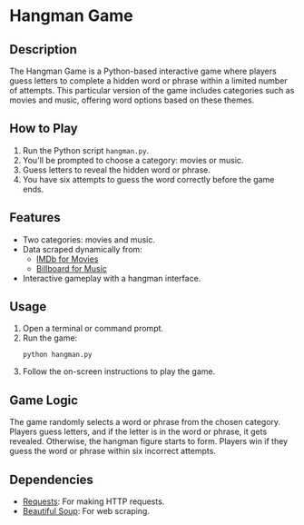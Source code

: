 # Hangman Game

## Description
The Hangman Game is a Python-based interactive game where players guess letters to complete a hidden word or phrase within a limited number of attempts. This particular version of the game includes categories such as movies and music, offering word options based on these themes.

## How to Play
1. Run the Python script `hangman.py`.
2. You'll be prompted to choose a category: movies or music.
3. Guess letters to reveal the hidden word or phrase.
4. You have six attempts to guess the word correctly before the game ends.

## Features
- Two categories: movies and music.
- Data scraped dynamically from:
  - [IMDb for Movies](https://www.imdb.com/list/ls055592025/)
  - [Billboard for Music](https://www.billboard.com/charts/hot-100/)
- Interactive gameplay with a hangman interface.

## Usage
1. Open a terminal or command prompt.
2. Run the game:
    ```
    python hangman.py
    ```
3. Follow the on-screen instructions to play the game.

## Game Logic
The game randomly selects a word or phrase from the chosen category. Players guess letters, and if the letter is in the word or phrase, it gets revealed. Otherwise, the hangman figure starts to form. Players win if they guess the word or phrase within six incorrect attempts.

## Dependencies
- [Requests](https://pypi.org/project/requests/): For making HTTP requests.
- [Beautiful Soup](https://www.crummy.com/software/BeautifulSoup/bs4/doc/): For web scraping.